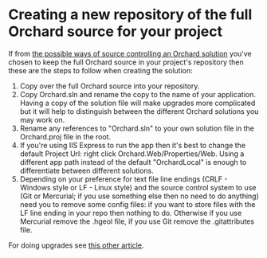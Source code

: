 # Creating a new repository of the full Orchard source for your project

If from [the possible ways of source controlling an Orchard solution](http://english.orchardproject.hu/blog/ways-of-source-controlling-an-orchard-solution) you've chosen to keep the full Orchard source in your project's repository then these are the steps to follow when creating the solution:

1. Copy over the full Orchard source into your repository.
2. Copy Orchard.sln and rename the copy to the name of your application. Having a copy of the solution file will make upgrades more complicated but it will help to distinguish between the different Orchard solutions you may work on.
3. Rename any references to "Orchard.sln" to your own solution file in the Orchard.proj file in the root.
4. If you're using IIS Express to run the app then it's best to change the default Project Url: right click Orchard.Web/Properties/Web. Using a different app path instead of the default "OrchardLocal" is enough to differentiate between different solutions.
5. Depending on your preference for text file line endings (CRLF - Windows style or LF - Linux style) and the source control system to use (Git or Mercurial; if you use something else then no need to do anything) need you to remove some config files: if you want to store files with the LF line ending in your repo then nothing to do. Otherwise if you use Mercurial remove the .hgeol file, if you use Git remove the .gitattributes file.

For doing upgrades see [this other article](UpdatingOrchard.md).
